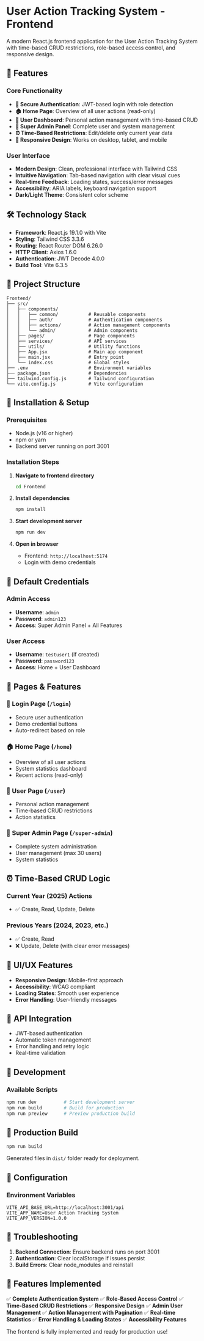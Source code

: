 # User Action Tracking System - Frontend

A modern React.js frontend application for the User Action Tracking System with time-based CRUD restrictions, role-based access control, and responsive design.

## 🚀 Features

### Core Functionality
- **🔐 Secure Authentication**: JWT-based login with role detection
- **🏠 Home Page**: Overview of all user actions (read-only)
- **📝 User Dashboard**: Personal action management with time-based CRUD
- **👑 Super Admin Panel**: Complete user and system management
- **⏰ Time-Based Restrictions**: Edit/delete only current year data
- **📱 Responsive Design**: Works on desktop, tablet, and mobile

### User Interface
- **Modern Design**: Clean, professional interface with Tailwind CSS
- **Intuitive Navigation**: Tab-based navigation with clear visual cues
- **Real-time Feedback**: Loading states, success/error messages
- **Accessibility**: ARIA labels, keyboard navigation support
- **Dark/Light Theme**: Consistent color scheme

## 🛠️ Technology Stack

- **Framework**: React.js 19.1.0 with Vite
- **Styling**: Tailwind CSS 3.3.6
- **Routing**: React Router DOM 6.26.0
- **HTTP Client**: Axios 1.6.0
- **Authentication**: JWT Decode 4.0.0
- **Build Tool**: Vite 6.3.5

## 📁 Project Structure

```
Frontend/
├── src/
│   ├── components/
│   │   ├── common/           # Reusable components
│   │   ├── auth/             # Authentication components
│   │   ├── actions/          # Action management components
│   │   └── admin/            # Admin components
│   ├── pages/                # Page components
│   ├── services/             # API services
│   ├── utils/                # Utility functions
│   ├── App.jsx               # Main app component
│   ├── main.jsx              # Entry point
│   └── index.css             # Global styles
├── .env                      # Environment variables
├── package.json              # Dependencies
├── tailwind.config.js        # Tailwind configuration
└── vite.config.js            # Vite configuration
```

## 🔧 Installation & Setup

### Prerequisites
- Node.js (v16 or higher)
- npm or yarn
- Backend server running on port 3001

### Installation Steps

1. **Navigate to frontend directory**
   ```bash
   cd Frontend
   ```

2. **Install dependencies**
   ```bash
   npm install
   ```

3. **Start development server**
   ```bash
   npm run dev
   ```

4. **Open in browser**
   - Frontend: `http://localhost:5174`
   - Login with demo credentials

## 🔑 Default Credentials

### Admin Access
- **Username**: `admin`
- **Password**: `admin123`
- **Access**: Super Admin Panel + All Features

### User Access
- **Username**: `testuser1` (if created)
- **Password**: `password123`
- **Access**: Home + User Dashboard

## 📱 Pages & Features

### 🔐 Login Page (`/login`)
- Secure user authentication
- Demo credential buttons
- Auto-redirect based on role

### 🏠 Home Page (`/home`)
- Overview of all user actions
- System statistics dashboard
- Recent actions (read-only)

### 📝 User Page (`/user`)
- Personal action management
- Time-based CRUD restrictions
- Action statistics

### 👑 Super Admin Page (`/super-admin`)
- Complete system administration
- User management (max 30 users)
- System statistics

## ⏰ Time-Based CRUD Logic

### Current Year (2025) Actions
- ✅ Create, Read, Update, Delete

### Previous Years (2024, 2023, etc.)
- ✅ Create, Read
- ❌ Update, Delete (with clear error messages)

## 🎨 UI/UX Features

- **Responsive Design**: Mobile-first approach
- **Accessibility**: WCAG compliant
- **Loading States**: Smooth user experience
- **Error Handling**: User-friendly messages

## 🔌 API Integration

- JWT-based authentication
- Automatic token management
- Error handling and retry logic
- Real-time validation

## 🧪 Development

### Available Scripts
```bash
npm run dev          # Start development server
npm run build        # Build for production
npm run preview      # Preview production build
```

## 🚀 Production Build

```bash
npm run build
```

Generated files in `dist/` folder ready for deployment.

## 🔧 Configuration

### Environment Variables
```env
VITE_API_BASE_URL=http://localhost:3001/api
VITE_APP_NAME=User Action Tracking System
VITE_APP_VERSION=1.0.0
```

## 🐛 Troubleshooting

1. **Backend Connection**: Ensure backend runs on port 3001
2. **Authentication**: Clear localStorage if issues persist
3. **Build Errors**: Clear node_modules and reinstall

## 🎯 Features Implemented

✅ **Complete Authentication System**
✅ **Role-Based Access Control**
✅ **Time-Based CRUD Restrictions**
✅ **Responsive Design**
✅ **Admin User Management**
✅ **Action Management with Pagination**
✅ **Real-time Statistics**
✅ **Error Handling & Loading States**
✅ **Accessibility Features**

The frontend is fully implemented and ready for production use!
